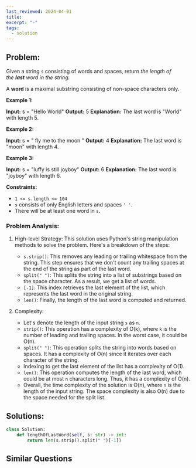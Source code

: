```yaml
---
last_reviewed: 2024-04-01
title: 
excerpt: "-"
tags:
  - solution
---
```

## Problem:
Given a string `s` consisting of words and spaces, return _the length of the **last** word in the string._

A **word** is a maximal substring consisting of non-space characters only.

**Example 1:**

**Input:** s = "Hello World"
**Output:** 5
**Explanation:** The last word is "World" with length 5.

**Example 2:**

**Input:** s = "   fly me   to   the moon  "
**Output:** 4
**Explanation:** The last word is "moon" with length 4.

**Example 3:**

**Input:** s = "luffy is still joyboy"
**Output:** 6
**Explanation:** The last word is "joyboy" with length 6.

**Constraints:**

- `1 <= s.length <= 104`
- `s` consists of only English letters and spaces `' '`.
- There will be at least one word in `s`.
### Problem Analysis:
1. High-level Strategy:
   This solution uses Python's string manipulation methods to solve the problem. Here's a breakdown of the steps:
   - `s.strip()`: This removes any leading or trailing whitespace from the string. This step ensures that we don't count any trailing spaces at the end of the string as part of the last word.
   - `split(" ")`: This splits the string into a list of substrings based on the space character. As a result, we get a list of words.
   - `[-1]`: This index retrieves the last element of the list, which represents the last word in the original string.
   - `len()`: Finally, the length of the last word is computed and returned.

2. Complexity:
   - Let's denote the length of the input string `s` as `n`.
   - `strip()`: This operation has a complexity of O(k), where `k` is the number of leading and trailing spaces. In the worst case, it could be O(n).
   - `split(" ")`: This operation splits the string into words based on spaces. It has a complexity of O(n) since it iterates over each character of the string.
   - Indexing to get the last element of the list has a complexity of O(1).
   - `len()`: This operation computes the length of the last word, which could be at most `n` characters long. Thus, it has a complexity of O(n).
   - Overall, the time complexity of the solution is O(n), where `n` is the length of the input string. The space complexity is also O(n) due to the space needed for the split list.

## Solutions:

```python
class Solution:
    def lengthOfLastWord(self, s: str) -> int:
        return len(s.strip().split(" ")[-1])
```

## Similar Questions
